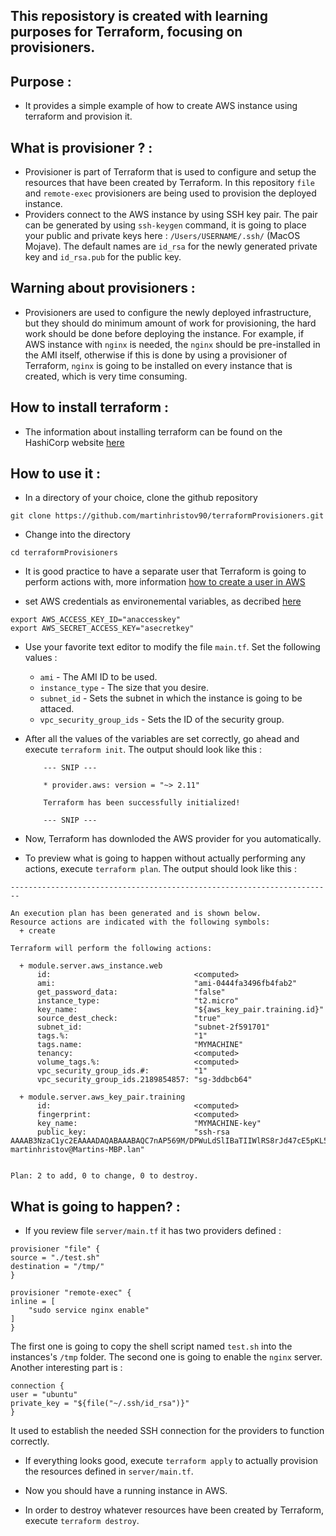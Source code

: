 ## This reposistory is created with learning purposes for Terraform, focusing on provisioners.

## Purpose :

- It provides a simple example of how to create AWS instance using terraform and provision it.

## What is provisioner ? :

- Provisioner is part of Terraform that is used to configure and setup the resources that have been created by Terraform. In this repository `file` and `remote-exec` provisioners are being used to provision the deployed instance.
- Providers connect to the AWS instance by using SSH key pair. The pair can be generated by using `ssh-keygen` command, it is going to place your public and private keys here : `/Users/USERNAME/.ssh/` (MacOS Mojave). The default names are `id_rsa` for the newly generated private key and `id_rsa.pub` for the public key.

## Warning about provisioners :

- Provisioners are used to configure the newly deployed infrastructure, but they should do minimum amount of work for provisioning, the hard work should be done before deploying the instance. For example, if AWS instance with `nginx` is needed, the `nginx` should be pre-installed in the AMI itself, otherwise if this is done by using a provisioner of Terraform, `nginx` is going to be installed on every instance that is created, which is very time consuming. 

## How to install terraform : 

- The information about installing terraform can be found on the HashiCorp website 
[here](https://learn.hashicorp.com/terraform/getting-started/install.html)

## How to use it :

- In a directory of your choice, clone the github repository 
```
git clone https://github.com/martinhristov90/terraformProvisioners.git
```

- Change into the directory
```
cd terraformProvisioners
```

- It is good practice to have a separate user that Terraform is going to perform actions with, more information [how to create a user in AWS](https://docs.aws.amazon.com/IAM/latest/UserGuide/id_users.html)

- set AWS credentials as environemental variables, as decribed [here](https://www.terraform.io/docs/providers/aws/index.html#environment-variables)

```
export AWS_ACCESS_KEY_ID="anaccesskey"
export AWS_SECRET_ACCESS_KEY="asecretkey"
```

- Use your favorite text editor to modify the file `main.tf`. Set the following values :
    - `ami` - The AMI ID to be used.
    - `instance_type` - The size that you desire.
    - `subnet_id`  - Sets the subnet in which the instance is going to be attaced.
    - `vpc_security_group_ids` - Sets the ID of the security group.

- After all the values of the variables are set correctly, go ahead and execute `terraform init`. 
The output should look like this :

    ```shell
        --- SNIP ---

        * provider.aws: version = "~> 2.11"

        Terraform has been successfully initialized!

        --- SNIP ---
    ```
    
- Now, Terraform has downloded the AWS provider for you automatically.

- To preview what is going to happen without actually performing any actions, execute `terraform plan`. The output should look like this :

```shell
------------------------------------------------------------------------

An execution plan has been generated and is shown below.
Resource actions are indicated with the following symbols:
  + create

Terraform will perform the following actions:

  + module.server.aws_instance.web
      id:                                <computed>
      ami:                               "ami-0444fa3496fb4fab2"
      get_password_data:                 "false"
      instance_type:                     "t2.micro"
      key_name:                          "${aws_key_pair.training.id}"
      source_dest_check:                 "true"
      subnet_id:                         "subnet-2f591701"
      tags.%:                            "1"
      tags.name:                         "MYMACHINE"
      tenancy:                           <computed>
      volume_tags.%:                     <computed>
      vpc_security_group_ids.#:          "1"
      vpc_security_group_ids.2189854857: "sg-3ddbcb64"

  + module.server.aws_key_pair.training
      id:                                <computed>
      fingerprint:                       <computed>
      key_name:                          "MYMACHINE-key"
      public_key:                        "ssh-rsa AAAAB3NzaC1yc2EAAAADAQABAAABAQC7nAP569M/DPWuLdSlIBaTIIWlRS8rJd47cE5pKL5jNTb80R22wIgiiDVJbQs5zmfK45xIxDZVAl84w1c+Ww/2ZbgMyV7rWAhg86Wdlo45pGQLG9Bbz3YddeGNe3S1rlmgUe1jQObDRP3poQ6GH7QiTBiL0VkNp2HhL0GaEP4059A8FuJLSbsEsJQGoXpycsqoaM/ltNCfvf96CD8tviEOCQQHGl6EOeJtU6KdesWjqA0+T6IACfWcCeYKw1VpuU0dhN4T0agi3vjk2LLs3DiyslYxNNEqwaoi1AHYtoKqyXJ2U8CUXAqvaYGDk9QJbgBjbejPtuhwy81b1Gt4EBnJ martinhristov@Martins-MBP.lan"


Plan: 2 to add, 0 to change, 0 to destroy.
```

## What is going to happen? :

- If you review file `server/main.tf` it has two providers defined :
```
provisioner "file" {
source = "./test.sh"
destination = "/tmp/"
}
```
```
provisioner "remote-exec" {
inline = [ 
    "sudo service nginx enable"
]
}
```

   The first one is going to copy the shell script named `test.sh` into the instances's `/tmp` folder. The second one is going to enable the `nginx` server. Another interesting part is :

```
connection {
user = "ubuntu"
private_key = "${file("~/.ssh/id_rsa")}"
}
```

   It used to establish the needed SSH connection for the providers to function correctly. 

- If everything looks good, execute `terraform apply` to actually provision the resources defined in `server/main.tf`.

- Now you should have a running instance in AWS.

- In order to destroy whatever resources have been created by Terraform, execute `terraform destroy`. 


